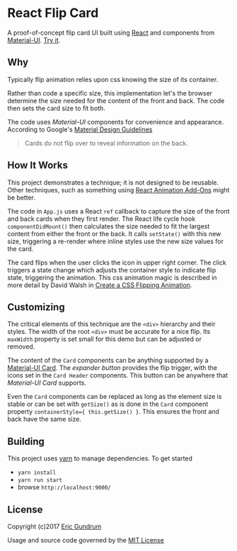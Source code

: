 # React Flip Card

A proof-of-concept flip card UI built using [React](https://facebook.github.io/react)
and components from
[Material-UI](http://www.material-ui.com).
[Try it](https://react-flip-card.bencharts.com).

## Why
Typically flip animation relies upon css knowing the size of its container.

Rather than code a specific size, this implementation let's the
browser determine the size needed for the content of the front and back.
The code then sets the card size to fit both.

The code uses _Material-UI_ components for convenience and appearance.
According to Google's [Material Design Guidelines](https://material.io/guidelines/components/cards.html#cards-behavior)
> Cards do not flip over to reveal information on the back.

## How It Works
This project demonstrates a technique;
it is not designed to be reusable.
Other techniques, such as something using [React Animation Add-Ons](https://facebook.github.io/react/docs/animation.html)
might be better.

The code in `App.js` uses a React `ref` callback to capture the
size of the front and back cards when they first render.
The React life cycle hook `componentDidMount()` then calculates
the size needed to fit the largest content from either the
front or the back.
It calls `setState()` with this new size, triggering a re-render
where inline styles use the new size values for the card.

The card flips when the user clicks the icon in upper right corner.
The click triggers a state change which adjusts the container
style to indicate flip state, triggering the animation.
This css animation magic is described in more detail by David Walsh in
[Create a CSS Flipping Animation](https://davidwalsh.name/css-flip).

## Customizing
The critical elements of this technique are the `<div>` hierarchy and their styles.
The width of the root `<div>` must be accurate for a nice flip.
Its `maxWidth` property is set small for this demo but can be adjusted or removed.

The content of the `Card` components can be anything supported by a
[Material-UI Card](http://www.material-ui.com/#/components/card).
The _expander button_ provides the flip trigger, with the
icons set in the `Card Header` components.
This button can be anywhere that _Material-UI Card_ supports.

Even the `Card` components can be replaced as long as
the element size is stable or can be set with `getSize()`
as is done in the `Card` component property `containerStyle={ this.getSize() }`.
This ensures the front and back have the same size.

## Building
This project uses [yarn](https://yarnpkg.com)
to manage dependencies. To get started
- `yarn install`
- `yarn run start`
- browse `http://localhost:9000/`

## License
Copyright (c)2017 [Eric Gundrum](https://ericgundrum.com)

Usage and source code governed by the [MIT License](https://spdx.org/licenses/MIT.html)
